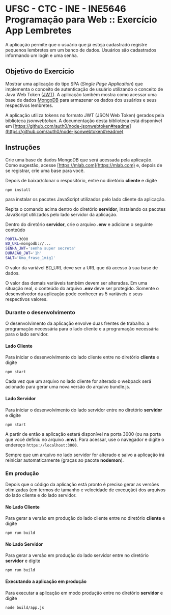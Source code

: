 # UFSC - CTC - INE - INE5646 Programação para Web :: Exercício App Lembretes

A aplicação permite que o usuário que já esteja cadastrado registre pequenos lembretes em um banco de dados. Usuários são cadastrados informando um login e uma senha.

## Objetivo do Exercício

Mostrar uma aplicação do tipo SPA (*Single Page Application*) que implementa o conceito de autenticação de usuário utilizando o conceito de Java Web Token ([JWT](https://jwt.io/)). A aplicação também mostra como acessar uma base de dados [MongoDB](https://docs.mongodb.com/) para armazenar os dados dos usuários e seus respectivos lembretes.

A aplicação utiliza tokens no formato JWT (JSON Web Token) gerados pela
biblioteca *jsonwebtoken*. A documentação desta biblioteca está disponível em
[https://github.com/auth0/node-jsonwebtoken#readme](https://github.com/auth0/node-jsonwebtoken#readme)

## Instruções

Crie uma base de dados MongoDB que será acessada pela aplicação. Como sugestão, acesse [https://mlab.com](https://mlab.com)  e, depois de se registrar, crie uma base para você.

Depois de baixar/clonar o respositório, entre no diretório **cliente** e digite

`npm install`

para instalar os pacotes JavaScript utilizados pelo lado cliente da aplicação.

Repita o comando acima dentro do diretório **servidor**, instalando os pacotes JavaScript utilizados pelo lado servidor da aplicação.

Dentro do diretório **servidor**, crie o arquivo **.env** e adicione o seguinte conteúdo

```bash
PORTA=3000
BD_URL=mongodb://...
SENHA_JWT='senha super secreta'
DURACAO_JWT='1h'
SALT='Uma_frase_1mig1'
```

O valor da variável BD_URL deve ser a URL que dá acesso à sua base de dados.

O valor das demais variáveis também devem ser alteradas. Em uma situação real, o conteúdo do arquivo **.env** deve ser protegido. Somente o desenvolvedor da aplicação pode conhecer as 5 variáveis e seus respectivos valores.

### Durante o desenvolvimento

O desenvolvimento da aplicação envolve duas frentes de trabalho: a programação necessária para o lado cliente e a programação necessária para o lado servidor.

#### Lado Cliente

Para iniciar o desenvolvimento do lado cliente entre no diretório **cliente** e digite

`npm start`

Cada vez que um arquivo no lado cliente for alterado o webpack será acionado para gerar uma nova versão do arquivo bundle.js.

#### Lado Servidor

Para iniciar o desenvolvimento do lado servidor entre no diretório **servidor** e digite

`npm start`

A partir de então a aplicação estará disponível na porta 3000 (ou na porta que você definiu no arquivo **.env**). Para acessar, use o navegador e digite o endereço `https://localhost:3000`.

Sempre que um arquivo no lado servidor for alterado e salvo a aplicação irá reiniciar automaticamente (graças ao pacote **nodemon**).

### Em produção

Depois que o código da aplicação está pronto é preciso gerar as versões otimizadas (em termos de tamanho e velocidade de execução) dos arquivos do lado cliente e do lado servidor.

#### No Lado Cliente

Para gerar a versão em produção do lado cliente entre no diretório **cliente** e digite

`npm run build`

#### No Lado Servidor

Para gerar a versão em produção do lado servidor entre no diretório **servidor** e digite

`npm run build`

#### Executando a aplicação em produção

Para executar a aplicação em modo produção entre no diretório **servidor** e digite

`node build/app.js`
